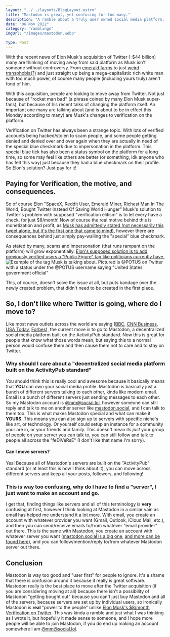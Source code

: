 ```yaml
---
layout: "../../layouts/BlogLayout.astro"
title: "Mastodon is great, yet confusing for too many."
description: "A ramble about a truly user owned social media platform, why it confuses people, and Twitter's acquisition."
date: "06 Nov 2022"
category: "ramblings"
imgUrl: "/images/mastodon.webp"

Type: Post
---
```


With the recent news of Elon Musk's acquisition of Twitter (-$44 billion) many are thinking of moving away from said platform as Musk isn't someone without controversy. From [emerald farms](https://www.msn.com/en-gb/money/technology/how-elon-musk-made-his-money-from-emeralds-to-spacex-and-tesla/ar-AA13tx0L) to just [weird transphobia(?)](https://www.yahoo.com/entertainment/grimes-calls-elon-musk-tweets-190525148.html) and just straight up being a mega-capitalistic rich white man with too much power, of course many people (including yours truly) aren't fond of him.

With this acquisition, people are looking to move away from Twitter. Not just because of "rocket man bad" (a phrase coined by many Elon Musk super-fans), but because of his recent talks of changing the platform itself. An important one many are talking about (and is about to be in effect this Monday according to many) are Musk's changes to verification on the platform.

Verification on Twitter has always been a strange topic. With lots of verified accounts being hacked/stolen to scam people, and some people getting denied and denied over and over again when they are actually in need of the special blue checkmark due to impersonation in the platform. This special blue tick has also been a status symbol on the platform for a long time, so some may feel like others are better (or something, idk anyone who has felt this way) just because they had a blue checkmark on their profile. So Elon's solution? Just pay for it!

## Paying for Verification, the motive, and consequences.

So of course Elon "SpaceX, Reddit User, Emerald Miner, Richest Man In The World, Bought Twitter Instead Of Saving World Hunger" Musk's solution to Twitter's problem with supposed "verification elitism" is to let every have a check, for just $8/month! Now of course the real motive behind this is monetization and profit, as [Musk has admittedly stated (not necessarily this tweet alone, but it's the first one that came to mind)](https://twitter.com/elonmusk/status/1587505731611262976), however there are consequences behind just simply pay-walling the "special" blue checkmark.

As stated by many, scams and impersonation (that runs rampant on the platform) will grow exponentially. [Elon's supposed solution is to add previously verified users a "Public Figure" tag like politicians currently have.](https://twitter.com/elonmusk/status/1587527711228149765)
![Example of the tag Musk is talking about. Pictured is @POTUS on Twitter with a status under the @POTUS username saying "United States government official"](/images/twittertag.png)

This, of course, doesn't solve the issue at all, but puts bandage over the newly created problem, that didn't need to be created in the first place.

## So, I don't like where Twitter is going, where do I move to?

Like most news outlets across the world are saying ([BBC](https://www.bbc.com/news/technology-63534240?xtor=AL-72-%5Bpartner%5D-%5Bbbc.news.twitter%5D-%5Bheadline%5D-%5Bnews%5D-%5Bbizdev%5D-%5Bisapi%5D&at_custom4=33116D62-5DE0-11ED-B374-623716F31EAE&at_custom2=twitter&at_custom3=%40BBCWorld&at_medium=custom7&at_campaign=64&at_custom1=%5Bpost+type%5D), [CNN Business](https://www.cnn.com/2022/11/05/tech/mastodon/index.html), [USA Today](https://www.usatoday.com/story/tech/2022/11/06/twitter-alternatives-mastodon-bluesky-countersocial-more/8287038001/), [Forbes](https://www.forbes.com/sites/rashishrivastava/2022/11/04/mastodon-isnt-a-replacement-for-twitterbut-it-has-rewards-of-its-own/?sh=55f2e3d3a6eb)), the current move is to go to Mastodon, a decentralized social media platform built on the ActivityPub standard. Now this is great for people that know what those words mean, but saying this to a normal person would confuse them and then cause them not to care and to stay on Twitter.

### Why should I care about a "decentralized social media platform built on the ActivityPub standard"

You should think this is really cool and awesome because it basically means that **YOU** can own your social media profile. Mastodon is basically just a bunch of different servers talking to each other, kinda like modern email. Email is a bunch of different servers just sending messages to each other. So my Mastodon account is [@mm@social.lol](https://social.lol/web/@mm), however someone can still reply and talk to me on another server like [mastodon.social](https://mastodon.social), and I can talk to them too. This is what makes Mastodon special and what can make it **YOURS**. This means you can also sign up to servers with specific niche's like art, or technology. Or yourself could setup an instance for a community your are in, or your friends and family. This doesn't mean its _just_ your group of people on your server you can talk to, you can still follow and talk to people all across the "feDiVeRsE" (I don't like that name I'm sorry).

#### Can I move servers?

Yes! Because all of Mastodon's servers are built on the "ActivityPub" standard (or at least this is how I think about it), you can move across different servers and keep all your posts, followers, and following!

### This is way too confusing, why do I have to find a "server", I just want to make an account and go.

I get that, finding things like servers and all of this terminology is **very** confusing at first, however I think looking at Mastodon in a similar vain as email has helped me understand it a lot more. With email, you create an account with whatever provider you want (Gmail, Outlook, iCloud Mail, etc.), and then you can send/receive emails to/from whatever "email provider" out there. This is the same with Mastodon, you create an account with whatever server you want ([mastodon.social is a big one](https://mastodon.social), [and more can be found here](https://joinmastodon.org/servers)), and you can follow/mention/reply to/from whatever Mastodon server out there.

## Conclusion

Mastodon is way too good and "user first" for people to ignore. It's a shame that there is confusion around it because it really is great software. Mastodon really is the best place to move after the Twitter acquisition (if you are considering moving at all) because there isn't a possibility of Mastodon "getting bought out" because you can't just buy Mastodon and all of the servers, because servers are set up by individual users, so ironically Mastodon is **real** "power to the people" unlike [Elon Musk's $8/month Verification on Twitter](https://twitter.com/elonmusk/status/1588739131815112704). This was kinda a ramble and just what I was thinking as I wrote it, but hopefully it made sense to someone, and I hope more people will be able to join Mastodon, if you do end up making an account somewhere I am [@mm@social.lol](https://social.lol/web/@mm).
